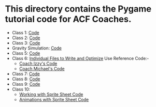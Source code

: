 # This directory contains the Pygame tutorial code for ACF Coaches.

- Class 1: [Code](https://github.com/acf-code/Pygame_Tutorial/blob/main/Coach%20Training/class1code.py)
- Class 2: [Code](https://github.com/acf-code/Pygame_Tutorial/blob/main/Coach%20Training/class2code.py)
- Class 3: [Code](https://github.com/acf-code/Pygame_Tutorial/blob/main/Coach%20Training/class3code.py)
- Gravity Simulation: [Code](https://github.com/acf-code/Pygame_Tutorial/blob/main/Coach%20Training/gravity.py)
- Class 5: [Code](https://github.com/acf-code/Pygame_Tutorial/blob/main/Coach%20Training/class4code.py)
- Class 6: [Individual Files to Write and Optimize](https://github.com/acf-code/Pygame_Tutorial/tree/main/Coach%20Training/Coach%20Individual%20Code)
Use Reference Code:- 
  - [Coach Izzy's Code](https://github.com/acf-code/Pygame_Tutorial/blob/main/Coach%20Training/Coach%20Individual%20Code/izzyPlatforming(bad).py)
  - [Coach Michael's Code](https://github.com/acf-code/Pygame_Tutorial/blob/main/Coach%20Training/Coach%20Individual%20Code/mrVPlatforming.py)
- Class 7: [Code](https://github.com/acf-code/Pygame_Tutorial/blob/main/pygameRotations/rotate_center.py)
- Class 8: [Code](https://github.com/acf-code/Pygame_Tutorial/blob/main/Coach%20Training/class5code.py)
- Class 9: [Code](https://github.com/acf-code/Pygame_Tutorial/tree/main/animations)
- Class 10: 
  - [Working with Sprite Sheet Code](https://github.com/acf-code/Pygame_Tutorial/blob/main/animations/spritesheet.py) 
  - [Animations with Sprite Sheet Code](https://github.com/acf-code/Pygame_Tutorial/blob/main/animations/animationwithspritesheet.py)
